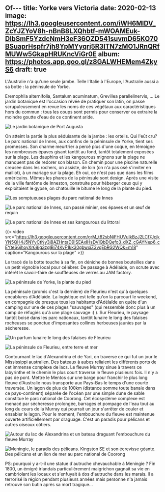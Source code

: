 Of---
title: Yorke vers Victoria
date: 2020-02-13
image: https://lh3.googleusercontent.com/iWH6MlDV_ZcYJZYoV8h-nBnB8LXQhbtf-mWOAMEuk-DIbSmF5YzdcNmH3eF36OZD541suvmD65KO70BSuaprHspfr7jh8YpMYyqrj5R3ITN7zMO1JRnQRfMUWw5GkapHRUKncViGr0E
album: https://photos.app.goo.gl/z8GALWHEMem4ZkyS6
draft: true
---

L'Australie n'a qu'une seule jambe. Telle l'Italie à l'Europe, l'Australie aussi a sa botte : la péninsule de Yorke.

Eremophila alternifolia, Santalum acuminatum, Grevillea parallelinervis, ... Le jardin botanique est l'occasion rêvée de pratiquer son latin, on passe scrupuleusement en revue les noms de ces végétaux aux caractéristiques hors du commun : tous les coups sont permis pour conserver ou extraire la moindre goutte d'eau de ce continent aride.

![Le jardin botanique de Port Augusta](https://lh3.googleusercontent.com/VsXxY98FfYcti0e2mYPvLVeRj67Jxe0uoQ5J8-LbIBtbAxJNWhhJaW7PBvfUwvzPD3aBMKQO6XgMFHI34cGZMr-F9HXd764PglqqQaXybWMec2RH2ncZItqATZy38ocnWjN7flS9hz4)

On atteint la partie la plus séduisante de la jambe : les orteils. Qui l'eût cru? Le parc national de Innes, aux confins de la péninsule de Yorke, tient ses promesses. Son charme meurtrier a percé plus d'une coque, en témoigne les nombreuses épaves gisant tantôt au fond, tantôt totalement exposées sur la plage. Les dauphins et les kangourous mignons sur la plage ne manquent pas de redorer son blason. En chemin pour une piscine naturelle creusée dans les rochers, on assiste, de loin (on n'a pas osé s'inviter en maillot), à un mariage sur la plage. Eh oui, ce n'est pas que dans les films américains. Mêmes les phares de la péninsule sont design. Après une visite de la ville fantôme de Inneston, construite pour héberger ceux qui y exploitaient le gypse, on chatouille le bitume le long de la plante du pied.

![Les somptueuses plages du parc national de Innes](https://lh3.googleusercontent.com/U8EPJlQFdqDVGjbDpNF0wsTx_MYGol2OKWK4u1j0ZJVQvqoAfAmy0DPTekzmpWr25EvweFwR1LdcBYQ7gxvWua6f9le4Mwxkp5MnXyBbHXrpbHx-Wy-jUee1nRwdnwHUP8UERElLz0o)

![Le parc national de Innes, son passé minier, ses épaves et un œuf de requin](https://lh3.googleusercontent.com/lkBwJuuWw27M8-vSt2nP16FvaVCS4bsWMPEBbcAy7oCDMsj10zJ_Z6gkt9uiBn5ERxJXVhg1MFTM2QkvEvar4wrZzNeOh3bBo6tz6rRrqA8lorNeCqCk7ycdqLRpxffa7wcNd6ivyqQ)

![Le parc national de Innes et ses kangourous du littoral](https://lh3.googleusercontent.com/INbxSxtlPd4cNmNpniKCO8HFNntl1fXKDoatJL9ljIXx22vCSz9FTf4ydhNi4p31-IqUcUVJMe2sLPTbGEBEMfoCPnrERHZ4OOqz-a-2ireQBwWcgTjkhGrrztRVApVzxxzh-4AJI9w)

{{< video src="https://lh3.googleusercontent.com/grM_t82sbNiFHUVuIkBzJ2LCf7JcjkYN5QH4J5NYvCtNy3j8AZHntaD9ISEAxIHsDVlQbDQefo3_dXZ_cGAYNep6_cEYteS6jhoyXr68jq3zgIBi74KvF1kk30gbwxjZ3vgEbRG2WQk=m18" caption="Kangourous sur la plage" >}}

Le tracé de la botte touche à sa fin, on déniche de bonnes bouteilles dans un petit vignoble local pour célébrer. De passage à Adélaïde, on scrute avec intérêt le savoir-faire de souffleuses de verres au JAM factory.

![La péninsule de Yorke, la plante du pied](https://lh3.googleusercontent.com/j1g0TsrGu6tist_Qv6ikYV-1uPJqQ-kciO5wmb8rGH9-WWHyqfUloUyGL2hMLmzUbQzXsFqOC_MtgBGYnBdtdEknC4PelMOJymLh_He3vmWh0SAPlprnj4toxoF0F-mTeIHMfnEpD2Q)

La péninsule (promis c'est la dernière) de Fleurieu n'est qu'à quelques encablures d'Adélaïde. La logistique est telle qu'on la parcourt le weekend, en compagnie de presque tous les habitants d'Adélaïde en quête d'un camping sur une de ces plages "sauvages" (qui ressemble donc plus à un camp de réfugiés qu'à une plage sauvage :) ). Sur Fleurieu, le paysage tantôt boisé dans les parc nationaux, tantôt lunaire le long des falaises rocheuses se ponctue d'imposantes collines herbeuses jaunies par la sécheresse. 

![Un parfum lunaire le long des falaises de Fleurieu](https://lh3.googleusercontent.com/OxFdihvym1zm_ww6ZDqt4J18TdUioZR0XmXpePWssKMCM9coD6k6f1Nbj_QfQX_ytZ9QhJbooifYwL5G2FYazz49X2Ual90onZhpur3UL9KsQy2TY53-NN5tzh_RhbzV1GmUr2AQZRs)

![La péninsule de Fleurieu, entre terre et mer](https://lh3.googleusercontent.com/LwPxPGeYOYVJaneB3Z9Pxwy6aEeYYtxQw4rE8gXZ6fNvyUY_z47YSQbyMLfdm2_vg9qYu9uGYhq1ZL8TjPo-tb0i2tLMZYMQpo4oBlJ5tScqzzAMCEZsHTRerdtwfn2ISz0nuu8SdOM)

Contournant le lac d'Alexandrina et de Yari, on traverse ce qui fut un jour le Mississippi australien. Des bateaux à aubes reliaient les différents ports de cet immense complexe de lacs. Le fleuve Murray sinue à travers ce labyrinthe et le chemin le plus court traverse le fleuve plusieurs fois. Il n'y a pas de pont. Mettre le Mentos sur une barge pour franchir le plus long fleuve d'Australie nous transporte aux Pays-Bas le temps d'une courte traversée. Un lagon de plus de 100km (distance somme toute banale dans ce pays-continent) séparée de l'océan par une simple dune de sable constitue le parc national de Coorong. Cet écosystème complexe est menacé par sécheresse prolongée, barrages et pompage de l'eau tout au long du cours de la Murray qui pourrait un jour s'arrêter de couler et ensabler le lagon. Pour le moment, l'embouchure du fleuve est maintenue ouverte artificiellement par draguage. C'est un paradis pour pélicans et autres oiseaux côtiers.

![Autour du lac de Alexandrina et un bateau draguant  l'embouchure du fleuve Murray](https://lh3.googleusercontent.com/g221RAzV2255CL5qqXyRRa-uFPkkhCPhNXrDvwbrf5ZCd_Uqj4jc00lGIGmR1WpDielotBqlpPwL22nOg6vyp4ciSCS1vxlcRTcQHDHzu1zS2W2mI81Yz-2mDyPM5T7wcSWcqd7GOe8)

![Meningie, le paradis des pélicans. Kingston SE et son écrevisse géante. Des pélicans et un lion de mer au parc national de Coorong](https://lh3.googleusercontent.com/gMfdfbU5LgshTrbPHeeZO8WIOXDnBbKajiHIwC25qIJnHOvqeRxuFX_p_QehYsT8E5hDYsIl3t4HMZXgZyCsx5FyBvz6RGoylbmSohjOxT0fd9QbM3PCgpFnME98AstLzTnXIl1i5pM)

PS: pourquoi y a-t-il une statue d'autruche chevauchable à Meningie ? Fin 1800, un émigré irlandais particulièrement maigrichon gagnait sa vie en cambriolant les locaux et s'enfuyait à dos d'autruche dans les marais. Il a terrorisé la région pendant plusieurs années mais personne n'a jamais retrouvé son butin après sa mort tragique...
